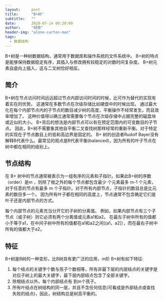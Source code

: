 ```yaml
---
layout:     post
title:      "B+树"
subtitle:   ""
date:       2020-07-14 09:20:00
author:     "胡荣"
header-img: "alone-carton-man"
tags:
  - 数据结构
---
```



B+树是一种树数据结构，通常用于数据库和操作系统的文件系统中。
B+树的特点是能够保持数据稳定有序，其插入与修改拥有较稳定的对数时间复杂度。
B+树元素自底向上插入，这与二叉树恰好相反。

## 简介

B+树在节点访问时间远远超过节点内部访问时间的时候，比可作为替代的实现有着实在的优势。
这通常在多数节点在次级存储比如硬盘中的时候出现。
通过最大化在每个内部节点内的子节点的数目减少树的高度，平衡操作不经常发生，而且效率增加了。
这种价值得以确立通常需要每个节点在次级存储中占据完整的磁盘块或近似的大小。 
B+背后的想法是内部节点可以有在预定范围内的可变数目的子节点。
因此，B+树不需要象其他自平衡二叉查找树那样经常的重新平衡。对于特定的实现在子节点数目上的低和高边界是固定的。 
B+ 树的创造者Rudolf Bayer没有解释B代表什么。最常见的观点是B代表平衡(balanced)，因为所有的叶子节点在树中都在相同的级别上。

## 节点结构

在 B+ 树中的节点通常被表示为一组有序的元素和子指针。如果此B+树的序数（order）是m ，则除了根之外的每个节点都包含最少 个元素最多 m-1 个元素，对于任意的节点有最多 m 个子指针。对于所有内部节点，子指针的数目总是比元素的数目多一个。
因为所有叶子都在相同的高度上，节点通常不包含确定它们是叶子还是内部节点的方式。  

每个内部节点的元素充当分开它的子树的分离值。
例如，如果内部节点有三个子节点（或子树）则它必须有两个分离值或元素a1和a2。
在最左子树中所有的值都小于等于a1，在中间子树中所有的值都在a1和a2之间((a1，a2]），而在最右子树中所有的值都大于a2。

## 特征

B+树是B树的一种变形，比B树具有更广泛的应用，m阶 B+树有如下特征: 

1. 每个结点的关键字个数与孩子个数相等，所有非最下层的内层结点的关键字是对应子树上的最大关键字，最下层内部结点包含了全部关键字。  
2. 除根结点以外，每个内部结点有 到m个孩子。
3. 所有叶结点在树结构的同一层，并且不含任何信息(可看成是外部结点或查找失败的结点)，因此，树结构总是树高平衡的。